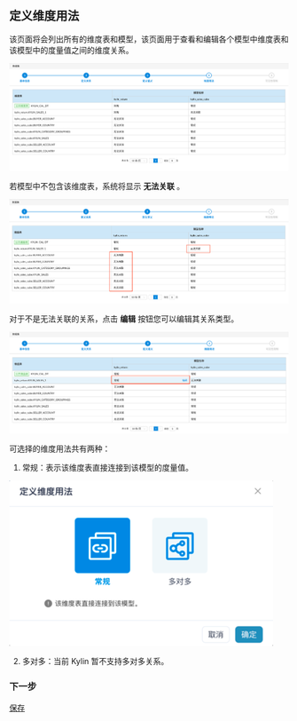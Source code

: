 ## 定义维度用法

该页面将会列出所有的维度表和模型，该页面用于查看和编辑各个模型中维度表和该模型中的度量值之间的维度关系。

![显示维度用法](images/dimension_usage/dimension_usage_overview.cn.png)

若模型中不包含该维度表，系统将显示 **无法关联** 。

![无法关联](images/dimension_usage/dimension_usage_overview2.cn.png)

对于不是无法关联的关系，点击 **编辑** 按钮您可以编辑其关系类型。

![编辑维度用法](images/dimension_usage/edit_dimension_usage.cn.png)

可选择的维度用法共有两种：

1. 常规：表示该维度表直接连接到该模型的度量值。

<img src="images/dimension_usage/regular_relationship.cn.png" alt="常规关联" style="zoom:100%;" />

2. 多对多：当前 Kylin 暂不支持多对多关系。

### 下一步

[保存](save.cn.md)
